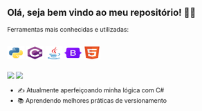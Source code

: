 ## Olá, seja bem vindo ao meu repositório! 🐱‍👤

Ferramentas mais conhecidas e utilizadas:

<div style="display: inline_block"><br>
  <img align="center" alt="Bruno-Python" height="30" width="40" src="https://raw.githubusercontent.com/devicons/devicon/master/icons/python/python-original.svg">
  <img align="center" alt="Bruno-Csharp" height="30" width="40" src="https://raw.githubusercontent.com/devicons/devicon/master/icons/csharp/csharp-original.svg">
  <img align="center" alt="Bruno-Java" height="30" width="40" src="https://raw.githubusercontent.com/devicons/devicon/master/icons/java/java-original.svg">
  <img align="center" alt="Bruno-Bootstrap" height="30" width="40" src="https://raw.githubusercontent.com/devicons/devicon/master/icons/bootstrap/bootstrap-original.svg">
  <img align="center" alt="Bruno-HTML" height="30" width="40" src="https://raw.githubusercontent.com/devicons/devicon/master/icons/html5/html5-original.svg">
</div>

  
  ##
 
<div> 
  <a href="https://instagram.com/bruno_cvlh" target="_blank"><img src="https://img.shields.io/badge/-Instagram-%23E4405F?style=for-the-badge&logo=instagram&logoColor=white" target="_blank"></a>
  <a href="https://www.linkedin.com/in/brunocarvalho--/" target="_blank"><img src="https://img.shields.io/badge/-LinkedIn-%230077B5?style=for-the-badge&logo=linkedin&logoColor=white" target="_blank"></a> 
  
</div>



- ✍ Atualmente aperfeiçoando minha lógica com C#
- 📚 Aprendendo melhores práticas de versionamento

